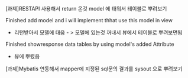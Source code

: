 [과제]RESTAPI 사용해서 return 온것 model 에 태워서 테이블로 뿌려보기 

 Finished add model and i will implement thhat use this model in view
 - 리턴받아서 모델에 태움 - > 모델에 있는것 꺼내서 뷰에서 테이블로 뿌려보면됨

 Finished  showresponse data tables by using model's added Attribute 
 - 뷰에 뿌렸음


[과제]Mybatis 연동해서 mapper에 지정된 sql문의 결과를  sysout 으로 뿌려보기